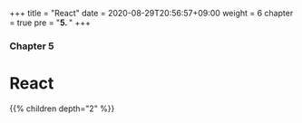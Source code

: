 +++
title = "React"
date = 2020-08-29T20:56:57+09:00
weight = 6
chapter = true
pre = "<b>5. </b>"
+++

### Chapter 5

# React
{{% children depth="2" %}}